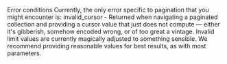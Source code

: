 Error conditions
Currently, the only error specific to pagination that you might encounter is:
invalid_cursor - Returned when navigating a paginated collection and providing a cursor value that just does not compute — either it's gibberish, somehow encoded wrong, or of too great a vintage.
Invalid limit values are currently magically adjusted to something sensible. We recommend providing reasonable values for best results, as with most parameters.

